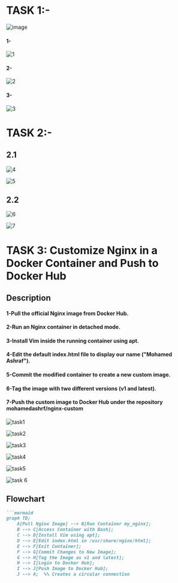 # TASK 1:-

![image](https://github.com/user-attachments/assets/6109f60e-283e-42bd-af97-3ce8bfb44772)


#### 1-

![1](https://github.com/user-attachments/assets/e14eb82d-05dc-4a68-a1a8-cdec371a930c)

#### 2-

![2](https://github.com/user-attachments/assets/65a45db1-f5cf-4159-bb60-820d32651a45)


#### 3-

![3](https://github.com/user-attachments/assets/ddda3d8c-2317-4c9d-9785-fdbfc7804592)



# TASK 2:-


## 2.1
![4](https://github.com/user-attachments/assets/673f328d-8f31-4198-9ee9-c0be99007305)


![5](https://github.com/user-attachments/assets/22d16ee4-0ec2-4eba-a429-f8c70d5ff11b)


## 2.2

![6](https://github.com/user-attachments/assets/47fbc829-a4aa-450d-97ef-8d13bb635b34)

![7](https://github.com/user-attachments/assets/a9872293-7d88-45ff-8ee8-d12556cbc2ce)






# TASK 3: Customize Nginx in a Docker Container and Push to Docker Hub

## Description

#### 1-Pull the official Nginx image from Docker Hub.
#### 2-Run an Nginx container in detached mode.
#### 3-Install Vim inside the running container using apt.
#### 4-Edit the default index.html file to display our name ("Mohamed Ashraf").
#### 5-Commit the modified container to create a new custom image.
#### 6-Tag the image with two different versions (v1 and latest).
#### 7-Push the custom image to Docker Hub under the repository mohamedashrf/nginx-custom


![task1](https://github.com/user-attachments/assets/e94f42d3-3cc5-4192-a0b2-89b82c798be4)


![task2](https://github.com/user-attachments/assets/7dfc7839-1020-45f8-8345-c0bf589b2e6d)


![task3](https://github.com/user-attachments/assets/23f86ede-8735-485e-9cc6-305f4bf7e904)


![task4](https://github.com/user-attachments/assets/216d9338-7371-4fd6-a398-9e63e08ffcb1)


![task5](https://github.com/user-attachments/assets/f36f5f79-2e46-4468-ab54-3260033d39ff)


![task 6](https://github.com/user-attachments/assets/e46f9425-f017-4af4-aa17-2ce2346c4e4f)





## Flowchart


```md
```mermaid
graph TD;
    A[Pull Nginx Image] --> B[Run Container my_nginx];
    B --> C[Access Container with Bash];
    C --> D[Install Vim using apt];
    D --> E[Edit index.html in /usr/share/nginx/html];
    E --> F[Exit Container];
    F --> G[Commit Changes to New Image];
    G --> H[Tag the Image as v1 and latest];
    H --> I[Login to Docker Hub];
    I --> J[Push Image to Docker Hub];
    J --> A;  %% Creates a circular connection




